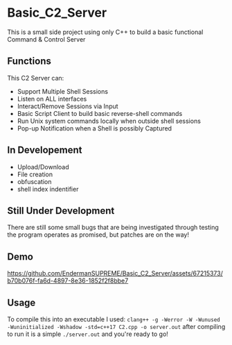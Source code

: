# Basic_C2_Server
This is a small side project using only C++ to build a basic functional Command &amp; Control Server

## Functions
This C2 Server can:
* Support Multiple Shell Sessions
* Listen on ALL interfaces
* Interact/Remove Sessions via Input
* Basic Script Client to build basic reverse-shell commands
* Run Unix system commands locally when outside shell sessions
* Pop-up Notification when a Shell is possibly Captured

## In Developement
* Upload/Download
* File creation
* obfuscation
* shell index indentifier

## Still Under Development
There are still some small bugs that are being investigated
through testing the program operates as promised, but patches
are on the way!

## Demo
https://github.com/EndermanSUPREME/Basic_C2_Server/assets/67215373/b70b076f-fa6d-4897-8e36-1852f2f8bbe7

## Usage
To compile this into an executable I used:
`clang++ -g -Werror -W -Wunused -Wuninitialized -Wshadow -std=c++17 C2.cpp -o server.out`
after compiling to run it is a simple `./server.out` and you're ready to go!
